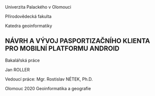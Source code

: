 Univerzita Palackého v Olomouci

Přírodovědecká fakulta

Katedra geoinformatiky

## NÁVRH A VÝVOJ PASPORTIZAČNÍHO KLIENTA PRO MOBILNÍ PLATFORMU ANDROID
Bakalářská práce

Jan ROLLER

Vedoucí práce: Mgr. Rostislav NÉTEK, Ph.D.

Olomouc 2020
Geoinformatika a geografie
